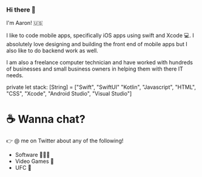 ### Hi there 👋

I'm Aaron! 🇺🇸

I like to code mobile apps, specifically iOS apps using swift and Xcode 💻. I absolutely love designing and building the front end of mobile apps but I also like to do backend work as well.

I am also a freelance computer technician and have worked with hundreds of businesses and small business owners in helping them with there IT needs.

private let stack: [String] = ["Swift", "SwiftUI" "Kotlin", "Javascript", "HTML", "CSS", "Xcode", "Android Studio", "Visual Studio"]
<h1 >☕️ Wanna chat?</h1>
👉 @ me on Twitter about any of the following!

- Software 👨🏻‍💻
- Video Games 👾
- UFC 🤼


<!--
**amgallo272/amgallo272** is a ✨ _special_ ✨ repository because its `README.md` (this file) appears on your GitHub profile.

Here are some ideas to get you started:

- 🔭 I’m currently working on ...
- 🌱 I’m currently learning ...
- 👯 I’m looking to collaborate on ...
- 🤔 I’m looking for help with ...
- 💬 Ask me about ...
- 📫 How to reach me: ...
- 😄 Pronouns: ...
- ⚡ Fun fact: ...
-->

